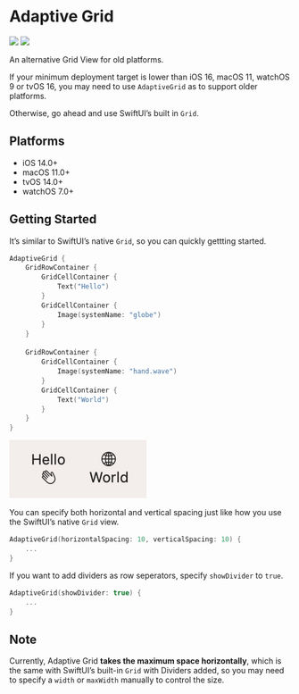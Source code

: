 # Adaptive Grid

[![](https://img.shields.io/endpoint?url=https%3A%2F%2Fswiftpackageindex.com%2Fapi%2Fpackages%2FLiYanan2004%2FAdaptiveGrid%2Fbadge%3Ftype%3Dswift-versions)](https://swiftpackageindex.com/LiYanan2004/AdaptiveGrid)
[![](https://img.shields.io/endpoint?url=https%3A%2F%2Fswiftpackageindex.com%2Fapi%2Fpackages%2FLiYanan2004%2FAdaptiveGrid%2Fbadge%3Ftype%3Dplatforms)](https://swiftpackageindex.com/LiYanan2004/AdaptiveGrid)

An alternative Grid View for old platforms.

If your minimum deployment target is lower than iOS 16, macOS 11, watchOS 9 or tvOS 16, you may need to use `AdaptiveGrid` as to support older platforms.

Otherwise, go ahead and use SwiftUI’s built in `Grid`.

## Platforms

* iOS 14.0+
* macOS 11.0+
* tvOS 14.0+
* watchOS 7.0+

## Getting Started

It’s similar to SwiftUI’s native `Grid`, so you can quickly gettting started.

```swift
AdaptiveGrid {
    GridRowContainer {
        GridCellContainer {
            Text("Hello")
        }
        GridCellContainer {
            Image(systemName: "globe")
        }
    }
    
    GridRowContainer {
        GridCellContainer {
            Image(systemName: "hand.wave")
        }
        GridCellContainer {
            Text("World")
        }
    }
}
```

![](Images/hello-world.png)

You can specify both horizontal and vertical spacing just like how you use the SwiftUI’s native `Grid` view.

```swift
AdaptiveGrid(horizontalSpacing: 10, verticalSpacing: 10) {
    ...
}
```

If you want to add dividers as row seperators, specify `showDivider` to `true`.

```swift
AdaptiveGrid(showDivider: true) {
    ...
}
```

## Note

Currently, Adaptive Grid **takes the maximum space horizontally**, which is the same with SwiftUI’s built-in `Grid` with Dividers added, so you may need to specify a `width` or `maxWidth` manually to control the size.
